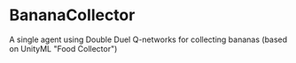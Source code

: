 # BananaCollector
A single agent using Double Duel Q-networks for collecting bananas (based on UnityML "Food Collector")

